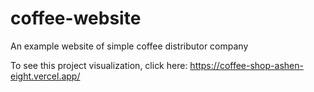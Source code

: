 # coffee-website
An example website of simple coffee distributor company

To see this project visualization, click here: https://coffee-shop-ashen-eight.vercel.app/
